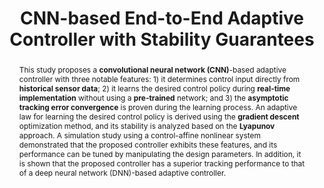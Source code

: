 ---
type: "Conference Paper"
layout: publication
group: publications
title: "CNN-based End-to-End Adaptive Controller with Stability Guarantees"
authors: "**Myeongseok Ryu**, **Kyunghwan Choi**&#42;"
domestic_or_international: "International" # or "Domestic"
pubs: 
  - name: Arxiv
    doi: 10.48550/arXiv.2403.03499
    pdf: "/static/pub/2024-CNN.pdf"
    state: "published"
pub_date: "2024-10-06" #Date of publication. Change from Biorxiv date to Journal date once accepted
image: "/static/pub/2024-CNN.png"
abstract: "
  This study proposes a **convolutional neural network (CNN)**-based adaptive controller with three notable features: 1) it determines control input directly from **historical sensor data**; 2) it learns the desired control policy during **real-time implementation** without using a **pre-trained** network; and 3) the **asymptotic tracking error convergence** is proven during the learning process. An adaptive law for learning the desired control policy is derived using the **gradient descent** optimization method, and its stability is analyzed based on the **Lyapunov** approach. A simulation study using a control-affine nonlinear system demonstrated that the proposed controller exhibits these features, and its performance can be tuned by manipulating the design parameters. In addition, it is shown that the proposed controller has a superior tracking performance to that of a deep neural network (DNN)-based adaptive controller.
"
# links:
#   - name: 
#     url: 
---